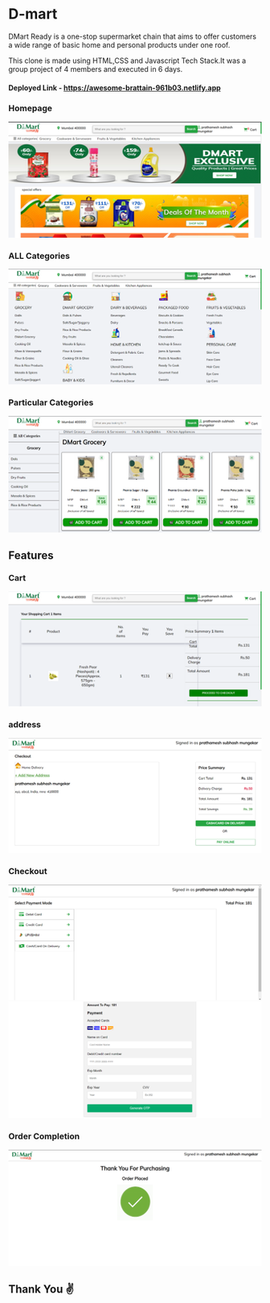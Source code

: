 # D-mart
 
DMart Ready is a one-stop supermarket chain that aims to offer customers a wide range of basic home and personal products under one roof. 

This clone is made using HTML,CSS and Javascript Tech Stack.It was a group project of 4 members and executed in 6 days. 

#### Deployed Link - https://awesome-brattain-961b03.netlify.app

### Homepage

![Bigbasket](./images/Screenshot%202022-03-19%20123641.png)

### ALL Categories
![Bigbasket](./images/allCategories.png)

### Particular Categories
![Bigbasket](./images/grocerry.png)

## Features

### Cart
![Bigbasket](./images/cart.png)

### address
![Bigbasket](./images/address.png)

### Checkout
![Bigbasket](./images/payment.png)
![Bigbasket](./images/payment2.png)

### Order Completion
![Bigbasket](./images/order.PNG)


## Thank You ✌
